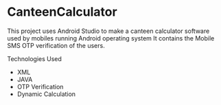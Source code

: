 # CanteenCalculator
This project uses Android Studio to make a canteen calculator software used by mobiles running Android operating system
It contains the Mobile SMS OTP verification of the users.
 
Technologies Used
- XML
- JAVA
- OTP Verification
- Dynamic Calculation     
     
  